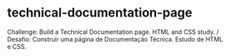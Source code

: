 # technical-documentation-page
Challenge: Build a Technical Documentation page. HTML and CSS study. / Desafio: Construir uma página de Documentação Técnica. Estudo de HTML e CSS.
